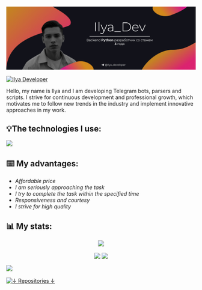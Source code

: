 <p align="center"><img src="https://github.com/Ilya-Digital/Ilya-Digital/blob/main/Banner_Dev.jpg"></img></p>

<a href="https://git.io/typing-svg"><img src="https://readme-typing-svg.demolab.com?font=Fira+Code&size=60&pause=400&color=D0524B&center=true&random=false&width=1000&height=100&lines=Ilya Developer" alt="Ilya Developer" /></a>

Hello, my name is Ilya and I am developing Telegram bots, parsers and scripts. I strive for continuous development and professional growth, which motivates me to follow new trends in the industry and implement innovative approaches in my work.

## 💡The technologies I use:

<div>
  <img src="https://skillicons.dev/icons?i=py,html,css,git,postgres,pycharm,sqlite,vscode,bash,bots,github,powershell,stackoverflow,">
</div>

## ⌨️ My advantages:

- *Affordable price*
- *I am seriously approaching the task*
- *I try to complete the task within the specified time*
- *Responsiveness and courtesy*
- *I strive for high quality*

## 📊 My stats:

<p align="center">
   <img src="http://github-profile-summary-cards.vercel.app/api/cards/profile-details?username=Ilya-Digital&theme=tokyonight">
</p>
<p align="center">
  <img src="https://github-profile-summary-cards.vercel.app/api/cards/stats?username=Ilya-Digital&theme=tokyonight">
  <img src="https://github-profile-summary-cards.vercel.app/api/cards/most-commit-language?username=Ilya-Digital&theme=tokyonight">
</p>

<img src="https://user-images.githubusercontent.com/74038190/225813708-98b745f2-7d22-48cf-9150-083f1b00d6c9.gif">

<a href="https://git.io/typing-svg"><img src="https://readme-typing-svg.demolab.com?font=Fira+Code&size=60&pause=500&color=512A96&center=true&random=false&width=1200&height=120&lines=Repositories" alt="↓ Repositories ↓" /></a>
